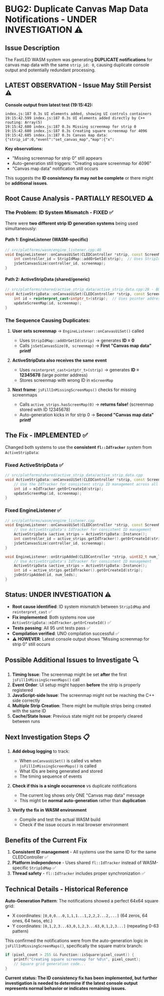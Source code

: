 # BUG2: Duplicate Canvas Map Data Notifications - **UNDER INVESTIGATION** ⚠️

## Issue Description
The FastLED WASM system was generating **DUPLICATE notifications** for canvas map data with the same `strip_id: 0`, causing duplicate console output and potentially redundant processing.

## **LATEST OBSERVATION - Issue May Still Persist** ⚠️

**Console output from latest test (19:15:42):**
```
index.js:187 0.3s UI elements added, showing UI controls containers
19:15:42.599 index.js:187 0.3s UI elements added directly by C++ routing: Array(5)
19:15:42.600 index.js:187 0.3s Missing screenmap for strip 0
19:15:42.600 index.js:187 0.3s Creating square screenmap for 4096
19:15:42.605 index.js:187 0.3s Canvas map data: {"strip_id":0,"event":"set_canvas_map","map":{"x":
```

**Key observations:**
- "Missing screenmap for strip 0" still appears
- Auto-generation still triggers: "Creating square screenmap for 4096"  
- "Canvas map data" notification still occurs

This suggests the **ID consistency fix may not be complete** or there might be **additional issues**.

## Root Cause Analysis - **PARTIALLY RESOLVED** ⚠️

### **The Problem: ID System Mismatch - FIXED** ✅

There were **two different strip ID generation systems** being used simultaneously:

#### **Path 1: EngineListener (WASM-specific)**
```cpp
// src/platforms/wasm/engine_listener.cpp:40
void EngineListener::onCanvasUiSet(CLEDController *strip, const ScreenMap &screenmap) {
    int controller_id = StripIdMap::addOrGetId(strip);  // Uses StripIdMap (sequential: 0,1,2...)
    jsSetCanvasSize(controller_id, screenmap);
}
```

#### **Path 2: ActiveStripData (shared/generic)**  
```cpp
// src/platforms/shared/active_strip_data/active_strip_data.cpp:28 - BUGGY CODE
void ActiveStripData::onCanvasUiSet(CLEDController *strip, const ScreenMap &screenmap) {
    int id = reinterpret_cast<intptr_t>(strip);  // Uses pointer address (large numbers)
    updateScreenMap(id, screenmap);
}
```

### **The Sequence Causing Duplicates:**

1. **User sets screenmap** → `EngineListener::onCanvasUiSet()` called
   - Uses `StripIdMap::addOrGetId(strip)` → generates **ID = 0**
   - Calls `jsSetCanvasSize(0, screenmap)` → **First "Canvas map data" printf**

2. **ActiveStripData also receives the same event**
   - Uses `reinterpret_cast<intptr_t>(strip)` → generates **ID = 12345678** (large pointer address)
   - Stores screenmap with wrong ID in `mScreenMap`

3. **Next frame**: `jsFillInMissingScreenMaps()` checks for missing screenmaps
   - Calls `active_strips.hasScreenMap(0)` → **returns false!** (screenmap stored with ID 12345678)
   - Auto-generation kicks in for strip 0 → **Second "Canvas map data" printf**

## **The Fix - IMPLEMENTED** ✅

Changed both systems to use the **consistent `fl::IdTracker`** system from `ActiveStripData`:

### **Fixed ActiveStripData** ✅
```cpp
// src/platforms/shared/active_strip_data/active_strip_data.cpp
void ActiveStripData::onCanvasUiSet(CLEDController *strip, const ScreenMap &screenmap) {
    // Use the IdTracker for consistent strip ID management across all platforms
    int id = mIdTracker.getOrCreateId(strip);
    updateScreenMap(id, screenmap);
}
```

### **Fixed EngineListener** ✅  
```cpp
// src/platforms/wasm/engine_listener.cpp
void EngineListener::onCanvasUiSet(CLEDController *strip, const ScreenMap &screenmap) {
    // Use ActiveStripData's IdTracker for consistent ID management
    ActiveStripData &active_strips = ActiveStripData::Instance();
    int controller_id = active_strips.getIdTracker().getOrCreateId(strip);
    jsSetCanvasSize(controller_id, screenmap);
}

void EngineListener::onStripAdded(CLEDController *strip, uint32_t num_leds) {
    // Use ActiveStripData's IdTracker for consistent ID management
    ActiveStripData &active_strips = ActiveStripData::Instance();
    int id = active_strips.getIdTracker().getOrCreateId(strip);
    jsOnStripAdded(id, num_leds);
}
```

## **Status: UNDER INVESTIGATION** ⚠️

- **Root cause identified**: ID system mismatch between `StripIdMap` and `reinterpret_cast` ✅
- **Fix implemented**: Both systems now use `ActiveStripData::mIdTracker.getOrCreateId()` ✅
- **Tests passing**: All 95 unit tests pass ✅
- **Compilation verified**: UNO compilation successful ✅
- **⚠️ HOWEVER**: Latest console output shows "Missing screenmap for strip 0" still occurs

## **Possible Additional Issues to Investigate** 🔍

1. **Timing Issue**: The screenmap might be set **after** the first `jsFillInMissingScreenMaps()` call
2. **Event Order**: UI setup might happen **before** the strip is properly registered
3. **JavaScript-side Issue**: The screenmap might not be reaching the C++ side correctly
4. **Multiple Strip Creation**: There might be multiple strips being created with the same ID
5. **Cache/State Issue**: Previous state might not be properly cleared between runs

## **Next Investigation Steps** 📋

1. **Add debug logging** to track:
   - When `onCanvasUiSet()` is called vs when `jsFillInMissingScreenMaps()` is called
   - What IDs are being generated and stored
   - The timing sequence of events

2. **Check if this is a single occurrence** vs duplicate notifications
   - The current log shows only ONE "Canvas map data" message
   - This might be **normal auto-generation** rather than **duplication**

3. **Verify the fix in WASM environment**
   - Compile and test the actual WASM build
   - Check if the issue occurs in real browser environment

## **Benefits of the Current Fix**

1. **Consistent ID management** - All systems use the same ID for the same CLEDController ✅
2. **Platform independence** - Uses shared `fl::IdTracker` instead of WASM-specific `StripIdMap` ✅
3. **Thread safety** - `fl::IdTracker` includes proper synchronization ✅

## **Technical Details - Historical Reference**

**Auto-Generation Pattern**: The notifications showed a perfect 64x64 square grid:
- X coordinates: `[0,0,0...0,1,1,1...1,2,2,2...2,...]` (64 zeros, 64 ones, 64 twos, etc.)
- Y coordinates: `[0,1,2,3...63,0,1,2,3...63,0,1,2,3...]` (repeating 0-63 pattern)

This confirmed the notifications were from the auto-generation logic in `jsFillInMissingScreenMaps()`, specifically the square matrix branch:
```cpp
if (pixel_count > 255 && Function::isSquare(pixel_count)) {
    printf("Creating square screenmap for %d\n", pixel_count);
    // Square grid generation code...
}
```

**Current status: The ID consistency fix has been implemented, but further investigation is needed to determine if the latest console output represents normal behavior or indicates remaining issues.** 
